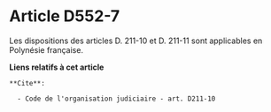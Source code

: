 # Article D552-7

Les dispositions des articles D. 211-10 et D. 211-11 sont applicables en Polynésie française.

**Liens relatifs à cet article**

	**Cite**:

	  - Code de l'organisation judiciaire - art. D211-10
